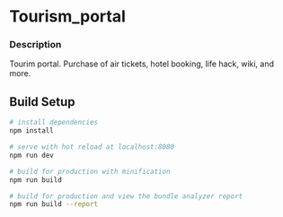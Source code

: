# Tourism_portal

### Description
Tourim portal.
Purchase of air tickets, hotel booking, life hack, wiki, and more.




## Build Setup

``` bash
# install dependencies
npm install

# serve with hot reload at localhost:8080
npm run dev

# build for production with minification
npm run build

# build for production and view the bundle analyzer report
npm run build --report